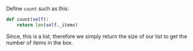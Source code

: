 <!--title={BitBox: count}-->

<!--badges={Python:13,Software Engineering:9,Tinkerer:7}-->

<!--concepts={Lists}-->

Define `count` such as this:

```python
def count(self):
    return len(self._items)
```
Since, this is a list, therefore we simply return the size of our list to get the number of items in the box.

